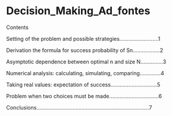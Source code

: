 # Decision_Making_Ad_fontes
Contents

Setting of the problem and possible strategies……………………..1  
               
Derivation the formula for success probability of Sn………………2

Asymptotic dependence between optimal n and size N…………...3

Numerical analysis: calculating, simulating, comparing…………..4

Taking real values:  expectation of success………………………….5

Problem when two choices must be made……………………………6

Conclusions………………………………………………………………...7     
